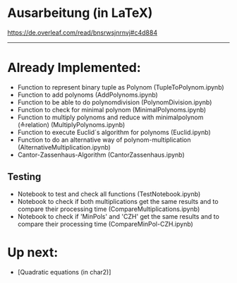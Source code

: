 # Ausarbeitung (in LaTeX)
https://de.overleaf.com/read/bnsrwsjnrnvj#c4d884

----------
# Already Implemented:
- Function to represent binary tuple as Polynom (TupleToPolynom.ipynb)
- Function to add polynoms (AddPolynoms.ipynb)
- Function to be able to do polynomdivision (PolynomDivision.ipynb)
- Function to check for minimal polynom (MinimalPolynoms.ipynb)
- Function to multiply polynoms and reduce with minimalpolynom (≙relation) (MultiplyPolynoms.ipynb)
- Function to execute Euclid´s algorithm for polynoms (Euclid.ipynb)
- Function to do an alternative way of polynom-multiplication (AlternativeMultiplication.ipynb)
- Cantor-Zassenhaus-Algorithm (CantorZassenhaus.ipynb)
## Testing
- Notebook to test and check all functions (TestNotebook.ipynb)
- Notebook to check if both multiplications get the same results and to compare their processing time (CompareMultiplications.ipynb)
- Notebook to check if 'MinPols' and 'CZH' get the same results and to compare their processing time (CompareMinPol-CZH.ipynb)
  
# Up next:
- [Quadratic equations (in char2)]